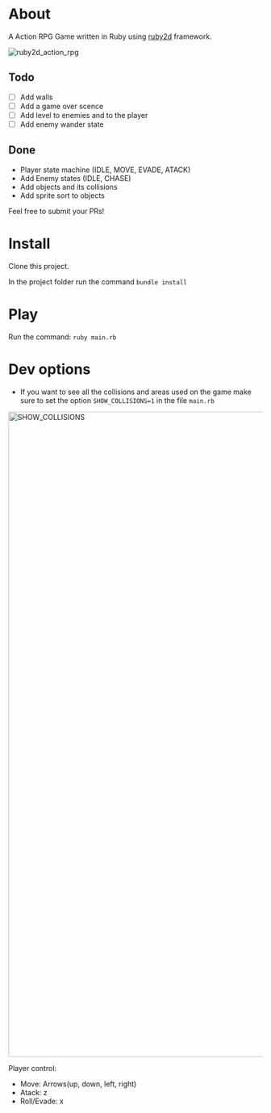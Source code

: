 # About

A Action RPG Game written in Ruby using [ruby2d](http://www.ruby2d.com/) framework.

![ruby2d_action_rpg](https://user-images.githubusercontent.com/18711527/103430788-6836ac80-4ba6-11eb-95ed-532621c8acb0.gif)

## Todo

- [ ] Add walls
- [ ] Add a game over scence
- [ ] Add level to enemies and to the player
- [ ] Add enemy wander state

## Done

- Player state machine (IDLE, MOVE, EVADE, ATACK)
- Add Enemy states (IDLE, CHASE)
- Add objects and its collisions
- Add sprite sort to objects

Feel free to submit your PRs!

# Install

Clone this project.

In the project folder run the command `bundle install`

# Play

Run the command: `ruby main.rb`

# Dev options

- If you want to see all the collisions and areas used on the game make sure to set the option `SHOW_COLLISIONS=1` in the file `main.rb`

<img width="1278" alt="SHOW_COLLISIONS" src="https://user-images.githubusercontent.com/18711527/103430840-00cd2c80-4ba7-11eb-8d65-9f39762e45ee.png">

Player control:

- Move: Arrows(up, down, left, right)
- Atack: z
- Roll/Evade: x
